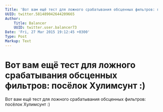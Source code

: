 ```yaml
---
Title: 'Вот вам ещё тест для ложного срабатывания обсценных фильтров: посёлок Хулимсунт :)'
UUID: twitter.581489042644209665
Author:
    Title: Balancer
    UUID: twitter.user.balancer73
Date: 'Fri, 27 Mar 2015 19:12:45 +0300'
Type: Post
Markup: Text
---
```


# Вот вам ещё тест для ложного срабатывания обсценных фильтров: посёлок Хулимсунт :)

Вот вам ещё тест для ложного срабатывания обсценных
фильтров: посёлок Хулимсунт :)